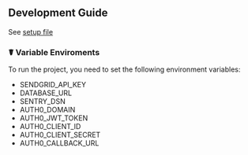 ## Development Guide

See [setup file](/home/kgashok/saythanks.io/docs/saythanks_development.md)


### ☤ Variable Enviroments

To run the project, you need to set the following environment variables:

- SENDGRID_API_KEY
- DATABASE_URL
- SENTRY_DSN
- AUTH0_DOMAIN
- AUTH0_JWT_TOKEN
- AUTH0_CLIENT_ID
- AUTH0_CLIENT_SECRET
- AUTH0_CALLBACK_URL
